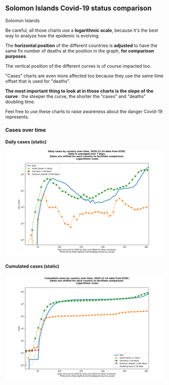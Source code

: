 ## Solomon Islands Covid-19 status comparison 

Solomon Islands



Be careful, all those charts use a **logarithmic scale**, because it's the best way to analyze how the epidemic is evolving.
 
The **horizontal position** of the different countries is **adjusted** to have the same fix number of deaths at the position in the graph, **for comparison purposes**.

The vertical position of the different curves is of course impacted too.

"Cases" charts are even more affected too because they use the same time offset that is used for "deaths".

**The most important thing to look at in those charts is the slope of the curve** : the steeper the curve, the shorter the "cases" and "deaths" doubling time.

Feel free to use these charts to raise awareness about the danger Covid-19 represents. 


 
### Cases over time
 
#### Daily cases (static)
![Solomon Islands covid-19 daily cases static chart](https://raw.githubusercontent.com/madlag/coronavirus_study/master/notebooks/graphs/2020-12-14/countries/Solomon_Islands/2020-12-14_Solomon_Islands_day_cases.png "Solomon Islands covid-19 day_cases static chart")   
 
#### Cumulated cases (static)
![Solomon Islands covid-19 cumulated cases static chart](https://raw.githubusercontent.com/madlag/coronavirus_study/master/notebooks/graphs/2020-12-14/countries/Solomon_Islands/2020-12-14_Solomon_Islands_cases.png "Solomon Islands covid-19 cases static chart")   


